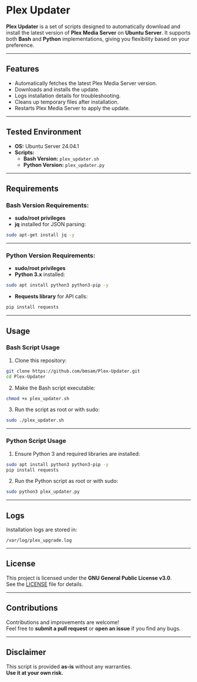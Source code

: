 
# Plex Updater

**Plex Updater** is a set of scripts designed to automatically download and install the latest version of **Plex Media Server** on **Ubuntu Server**. It supports both **Bash** and **Python** implementations, giving you flexibility based on your preference.

---

## Features
- Automatically fetches the latest Plex Media Server version.  
- Downloads and installs the update.  
- Logs installation details for troubleshooting.  
- Cleans up temporary files after installation.  
- Restarts Plex Media Server to apply the update.

---

## Tested Environment
- **OS:** Ubuntu Server 24.04.1  
- **Scripts:**  
  - **Bash Version:** `plex_updater.sh`  
  - **Python Version:** `plex_updater.py`  

---

## Requirements

### **Bash Version Requirements:**
- **sudo/root privileges**  
- **jq** installed for JSON parsing:  
```bash
sudo apt-get install jq -y
```

---

### **Python Version Requirements:**
- **sudo/root privileges**  
- **Python 3.x** installed:  
```bash
sudo apt install python3 python3-pip -y
```

- **Requests library** for API calls:  
```bash
pip install requests
```

---

## Usage

### **Bash Script Usage**
1. Clone this repository:
```bash
git clone https://github.com/bmsam/Plex-Updater.git
cd Plex-Updater
```

2. Make the Bash script executable:
```bash
chmod +x plex_updater.sh
```

3. Run the script as root or with sudo:
```bash
sudo ./plex_updater.sh
```

---

### **Python Script Usage**
1. Ensure Python 3 and required libraries are installed:
```bash
sudo apt install python3 python3-pip -y
pip install requests
```

2. Run the Python script as root or with sudo:
```bash
sudo python3 plex_updater.py
```

---

## Logs
Installation logs are stored in:
```
/var/log/plex_upgrade.log
```

---

## License
This project is licensed under the **GNU General Public License v3.0**.  
See the [LICENSE](LICENSE) file for details.  

---

## Contributions
Contributions and improvements are welcome!  
Feel free to **submit a pull request** or **open an issue** if you find any bugs.

---

## Disclaimer
This script is provided **as-is** without any warranties.  
**Use it at your own risk.**
